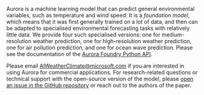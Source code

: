 Aurora is a machine learning model that can predict general environmental variables, such as temperature and wind speed.
It is a _foundation model_, which means that it was first generally trained on a lot of data,
and then can be adapted to specialised environmental forecasting tasks with relatively little data.
We provide four such specialised versions:
one for medium-resolution weather prediction,
one for high-resolution weather prediction,
one for air pollution prediction,
and one for ocean wave prediction.
Please see the documentation of the
[Aurora Foundry Python API](https://microsoft.github.io/aurora/foundry/intro.html).

Please email [AIWeatherClimate@microsoft.com](AIWeatherClimate@microsoft.com)
if you are interested in using Aurora for commercial applications.
For research-related questions or technical support with the open-source version of the model,
please [open an issue in the GitHub repository](https://github.com/microsoft/aurora/issues/new/choose)
or reach out to the authors of the paper.



